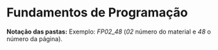 # Fundamentos de Programação

**Notação das pastas:**
Exemplo: *FP02_48* (*02* número do material e *48* o número da página).